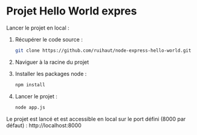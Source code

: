 # Projet Hello World expres

Lancer le projet en local :

1. Récupérer le code source :

    ```bash
    git clone https://github.com/ruihaut/node-express-hello-world.git
    ```

2. Naviguer à la racine du projet
3. Installer les packages node :

    ```bash
    npm install
    ```

4. Lancer le projet :

    ```bash
    node app.js
    ```

Le projet est lancé et est accessible en local sur le port défini (8000 par défaut) : http://localhost:8000
